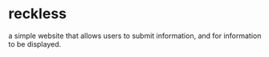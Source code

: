 # reckless
a simple website that allows users to submit information, and for information to be displayed.
